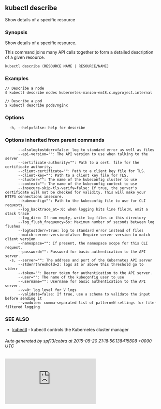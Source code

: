 ## kubectl describe

Show details of a specific resource

### Synopsis


Show details of a specific resource.

This command joins many API calls together to form a detailed description of a
given resource.

```
kubectl describe (RESOURCE NAME | RESOURCE/NAME)
```

### Examples

```
// Describe a node
$ kubectl describe nodes kubernetes-minion-emt8.c.myproject.internal

// Describe a pod
$ kubectl describe pods/nginx
```

### Options

```
  -h, --help=false: help for describe
```

### Options inherited from parent commands

```
      --alsologtostderr=false: log to standard error as well as files
      --api-version="": The API version to use when talking to the server
      --certificate-authority="": Path to a cert. file for the certificate authority.
      --client-certificate="": Path to a client key file for TLS.
      --client-key="": Path to a client key file for TLS.
      --cluster="": The name of the kubeconfig cluster to use
      --context="": The name of the kubeconfig context to use
      --insecure-skip-tls-verify=false: If true, the server's certificate will not be checked for validity. This will make your HTTPS connections insecure.
      --kubeconfig="": Path to the kubeconfig file to use for CLI requests.
      --log_backtrace_at=:0: when logging hits line file:N, emit a stack trace
      --log_dir=: If non-empty, write log files in this directory
      --log_flush_frequency=5s: Maximum number of seconds between log flushes
      --logtostderr=true: log to standard error instead of files
      --match-server-version=false: Require server version to match client version
      --namespace="": If present, the namespace scope for this CLI request.
      --password="": Password for basic authentication to the API server.
  -s, --server="": The address and port of the Kubernetes API server
      --stderrthreshold=2: logs at or above this threshold go to stderr
      --token="": Bearer token for authentication to the API server.
      --user="": The name of the kubeconfig user to use
      --username="": Username for basic authentication to the API server.
      --v=0: log level for V logs
      --validate=false: If true, use a schema to validate the input before sending it
      --vmodule=: comma-separated list of pattern=N settings for file-filtered logging
```

### SEE ALSO
* [kubectl](kubectl.md)	 - kubectl controls the Kubernetes cluster manager

###### Auto generated by spf13/cobra at 2015-05-20 21:18:56.138415808 +0000 UTC

[![Analytics](https://kubernetes-site.appspot.com/UA-36037335-10/GitHub/docs/kubectl_describe.md?pixel)]()
